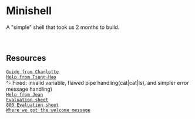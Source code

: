 # Minishell
A "simple" shell that took us 2 months to build.
<br><br><br>

## Resources
[`Guide from Charlotte`](https://github.com/Roychrltt/Guide_Minishell) <br>
[`Help from Tsung-Hao`](https://github.com/nyzss/minishell) <br>^- Fixed: invalid variable, flawed pipe handling(cat|cat|ls), and simpler error message handling) <br>
[`Help from Jean`](https://github.com/Haliris/minishell) <br>
[`Evaluation sheet`](https://web.archive.org/web/20231228101331/https://rphlr.github.io/42-Evals/Cursus/Minishell/) <br>
[`800 Evaluation sheet`](https://docs.google.com/spreadsheets/d/1BPW7k81LJPhGv2fbi35NIIoOC_mGZXQQJDnV0SjulFs/edit?gid=0#gid=0) <br>
[`Where we got the welcome message`](https://github.com/tclaudel/minishell/tree/master)
